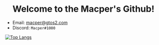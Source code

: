 <h1 align="center">Welcome to the Macper's Github!</h1>

- Email: [macper@gtos2.com](mailto:macper@gtos2.com)
- Discord: `Macper#1000`

[![Top Langs](https://github-readme-stats.vercel.app/api/top-langs/?username=anuraghazra&layout=compact)](https://github.com/anuraghazra/github-readme-stats)
